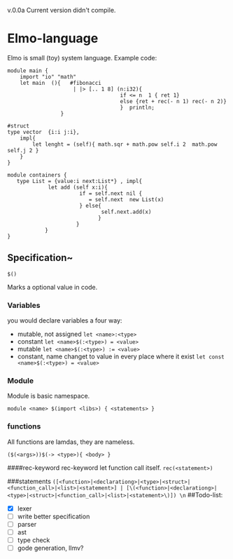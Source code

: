 <!--
@Author: Oskari Mieskolainen <oskari>
@Date:   2016Mar26
@Email:  oskuz@outlook.com
@Last modified by:   oskari
@Last modified time: 2016Mar27
-->
v.0.0a Current version didn't compile.


# Elmo-language
Elmo is small (toy) system language.
Example code:
```
module main {
    import "io" "math"
    let main  (){   #fibonacci
                     | |> [.. 1 8] (n:i32){
                                    if <= n  1 { ret 1}
                                    else {ret + rec(- n 1) rec(- n 2)}
                                    }  println;
                 }

#struct
type vector  {i:i j:i},
    impl{
        let lenght = (self){ math.sqr + math.pow self.i 2  math.pow self.j 2 }
    }
}
```
```
module containers {
   type List = {value:i next:List*} , impl{
             let add (self x:i){
                       if = self.next nil {
                          = self.next  new List(x)
                       } else{
                              self.next.add(x)
                             }
                      }
            }
}
```
## Specification~
```
$()
```
Marks a optional value in code.

### Variables
you would declare variables a four way:
 * mutable, not assigned  ``` let <name>:<type> ```
 * constant ``` let <name>$(:<type>) = <value> ```
 * mutable ``` let <name>$(:<type>) := <value> ```
 * constant, name changet to value in every place where it exist ```let const <name>$(:<type>) = <value> ```

### Module
Module is basic namespace.
```
module <name> $(import <libs>) { <statements> }
```
### functions
All functions are lamdas, they are nameless.
```
($(<args>))$(-> <type>){ <body> }
```
####rec-keyword
rec-keyword let function call itself. ``` rec(<statement>) ```

###statements
    ```
    ([<function>|<declarationg>|<type>|<struct>|<function_call>|<list>|<statement>] | [\(<function>|<declarationg>|<type>|<struct>|<function_call>|<list>|<statement>\)]) \n
    ```
##Todo-list:
- [x] lexer
- [ ] write better specification
- [ ] parser
- [ ] ast
- [ ] type check
- [ ] gode generation, llmv?
